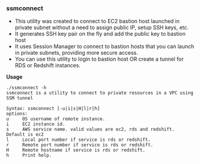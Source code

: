 ### ssmconnect
* This utility was created to connect to EC2 bastion host launched in private subnet without a need to assign public IP, setup SSH keys, etc.
* It generates SSH key pair on the fly and add the public key to bastion host
* It uses Session Manager to connect to bastion hosts that you can launch in private subnets, providing more secure access.
* You can use this utility to login to bastion host OR create a tunnel for RDS or Redshift instances.

**Usage**
```
./ssmconnect -h                 
ssmconnect is a utility to connect to private resources in a VPC using SSM tunnel

Syntax: ssmconnect [-u|i|s|H|l|r|h]
options:
u     OS username of remote instance.
i     EC2 instance id.
s     AWS service name. valid values are ec2, rds and redshift. Default is ec2
l     Local port number if service is rds or redshift.
r     Remote port number if service is rds or redshift.
H     Remote hostname if service is rds or redshift.
h     Print help.
```
